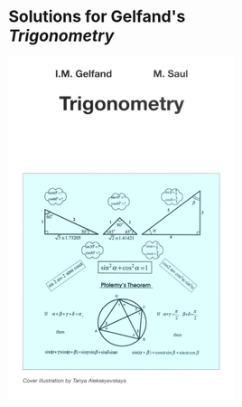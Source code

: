 # Solutions for Gelfand's *Trigonometry*

<img alt="Cover" src="images/cover.png" width="400" align="center">

